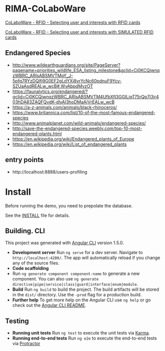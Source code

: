 # RIMA-CoLaboWare

[CoLaboWare - RFID - Selecting user and interests with RFID cards](https://www.youtube.com/watch?v=NYGhMlx46Bo&feature=youtu.be)

[CoLaboWare - RFID - Selecting user and interests with SIMULATED RFID cards](https://www.youtube.com/watch?v=dSh96Cow09s&feature=youtu.be)

## Endangered Species

+ http://www.wildearthguardians.org/site/PageServer?pagename=priorities_wildlife_ESA_listing_milestone&gclid=Cj0KCQjwnqzWBRC_ARIsABSMVTMpY_J-5pfq7RYzDQlfj9G0EF2gLdYXi8yrYcNc60pdnuF9Ycy-SZUaAsdREALw_wcB#.WvAbpdMvzOT
+ https://faunalytics.org/endangered/?gclid=Cj0KCQjwnqzWBRC_ARIsABSMVTM4UfbXfl3GGILjqT75rQp7l3jr403hDA83ZAQFQvdK-dlyAI3hoDMaAjVrEALw_wcB
+ https://a-z-animals.com/animals/black-rhinoceros/
+ https://www.britannica.com/list/10-of-the-most-famous-endangered-species
+ http://www.animalplanet.com/wild-animals/endangered-species/
+ http://save-the-endangered-species.weebly.com/top-10-most-endangered-plants.html
+ https://en.wikipedia.org/wiki/Endangered_plants_of_Europe
+ https://en.wikipedia.org/wiki/List_of_endangered_plants

## entry points

+ http://localhost:8888/users-profiling

# Install

Before running the demo, you need to prepolate the database.

See the [INSTALL](INSTALL.md) file for details.

## Building. CLI

This project was generated with [Angular CLI](https://github.com/angular/angular-cli) version 1.5.0.

- **Development server**
  Run `ng serve` for a dev server. Navigate to `http://localhost:4200/`. The app will automatically reload if you change any of the source files.
- **Code scaffolding**
- Run `ng generate component component-name` to generate a new component. You can also use `ng generate directive|pipe|service|class|guard|interface|enum|module`.
- **Build**
  Run `ng build` to build the project. The build artifacts will be stored in the `dist/` directory. Use the `-prod` flag for a production build.
- **Further help**
  To get more help on the Angular CLI use `ng help` or go check out the [Angular CLI README](https://github.com/angular/angular-cli/blob/master/README.md).

## Testing

- **Running unit tests**
  Run `ng test` to execute the unit tests via [Karma](https://karma-runner.github.io).
- **Running end-to-end tests**
  Run `ng e2e` to execute the end-to-end tests via [Protractor](http://www.protractortest.org/)
